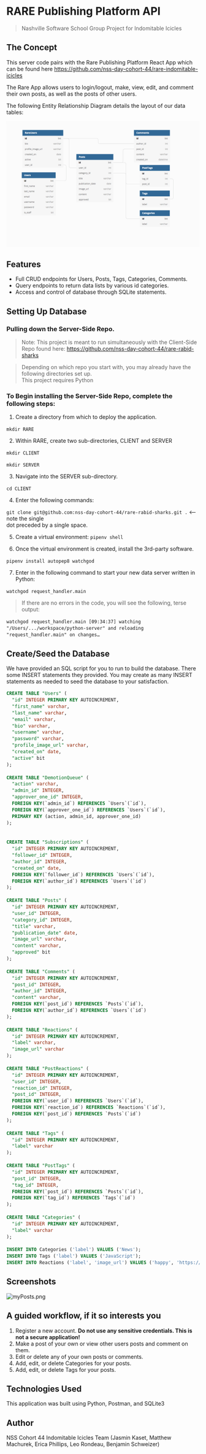 # RARE Publishing Platform API 

> Nashville Software School Group Project for Indomitable Icicles 

## The Concept

This server code pairs with the Rare Publishing Platform React App which can be found here https://github.com/nss-day-cohort-44/rare-indomitable-icicles

The Rare App allows users to login/logout, make, view, edit, and comment their own posts, as well as the posts of other users.

The following Entity Relationship Diagram details the layout of our data tables:

![IciclesERD.png](IciclesERD.png)

## Features

* Full CRUD endpoints for Users, Posts, Tags, Categories, Comments.
* Query endpoints to return data lists by various id categories.
* Access and control of database through SQLite statements.

## Setting Up Database

### Pulling down the Server-Side Repo. 
 
> Note: This project is meant to run simultaneously with the Client-Side Repo found here: https://github.com/nss-day-cohort-44/rare-rabid-sharks  
 
> Depending on which repo you start with, you may already have the following directories set up.  
> This project requires Python  
 
### To Begin installing the Server-Side Repo, complete the following steps: 
 
1. Create a directory from which to deploy the application. 
	
```mkdir RARE ```
 
2. Within RARE, create two sub-directories, CLIENT and SERVER 

```mkdir CLIENT ```
	
```mkdir SERVER ```
 
3. Navigate into the SERVER sub-directory. 
 
```cd CLIENT ```
 
4. Enter the following commands: 
	
```git clone git@github.com:nss-day-cohort-44/rare-rabid-sharks.git .``` <-- note the single 	
dot preceded by a single space.  
 
5. Create a virtual environment: 
```pipenv shell```

6. Once the virtual environment is created, install the 3rd-party software. 

```pipenv install autopep8 watchgod ```

7. Enter in the following command to start your new data server written in Python: 

```watchgod request_handler.main ```

> If there are no errors in the code, you will see the following, terse output:  
 
```watchgod request_handler.main [09:34:37] watching "/Users/.../workspace/python-server" and reloading "request_handler.main" on changes…``` 

## Create/Seed the Database

We have provided an SQL script for you to run to build the database. There some INSERT statements they provided. You may create as many INSERT statements as needed to seed the database to your satisfaction.

```sql
CREATE TABLE "Users" (
  "id" INTEGER PRIMARY KEY AUTOINCREMENT,
  "first_name" varchar,
  "last_name" varchar,
  "email" varchar,
  "bio" varchar,
  "username" varchar,
  "password" varchar,
  "profile_image_url" varchar,
  "created_on" date,
  "active" bit
);

CREATE TABLE "DemotionQueue" (
  "action" varchar,
  "admin_id" INTEGER,
  "approver_one_id" INTEGER,
  FOREIGN KEY(`admin_id`) REFERENCES `Users`(`id`),
  FOREIGN KEY(`approver_one_id`) REFERENCES `Users`(`id`),
  PRIMARY KEY (action, admin_id, approver_one_id)
);


CREATE TABLE "Subscriptions" (
  "id" INTEGER PRIMARY KEY AUTOINCREMENT,
  "follower_id" INTEGER,
  "author_id" INTEGER,
  "created_on" date,
  FOREIGN KEY(`follower_id`) REFERENCES `Users`(`id`),
  FOREIGN KEY(`author_id`) REFERENCES `Users`(`id`)
);

CREATE TABLE "Posts" (
  "id" INTEGER PRIMARY KEY AUTOINCREMENT,
  "user_id" INTEGER,
  "category_id" INTEGER,
  "title" varchar,
  "publication_date" date,
  "image_url" varchar,
  "content" varchar,
  "approved" bit
);

CREATE TABLE "Comments" (
  "id" INTEGER PRIMARY KEY AUTOINCREMENT,
  "post_id" INTEGER,
  "author_id" INTEGER,
  "content" varchar,
  FOREIGN KEY(`post_id`) REFERENCES `Posts`(`id`),
  FOREIGN KEY(`author_id`) REFERENCES `Users`(`id`)
);

CREATE TABLE "Reactions" (
  "id" INTEGER PRIMARY KEY AUTOINCREMENT,
  "label" varchar,
  "image_url" varchar
);

CREATE TABLE "PostReactions" (
  "id" INTEGER PRIMARY KEY AUTOINCREMENT,
  "user_id" INTEGER,
  "reaction_id" INTEGER,
  "post_id" INTEGER,
  FOREIGN KEY(`user_id`) REFERENCES `Users`(`id`),
  FOREIGN KEY(`reaction_id`) REFERENCES `Reactions`(`id`),
  FOREIGN KEY(`post_id`) REFERENCES `Posts`(`id`)
);

CREATE TABLE "Tags" (
  "id" INTEGER PRIMARY KEY AUTOINCREMENT,
  "label" varchar
);

CREATE TABLE "PostTags" (
  "id" INTEGER PRIMARY KEY AUTOINCREMENT,
  "post_id" INTEGER,
  "tag_id" INTEGER,
  FOREIGN KEY(`post_id`) REFERENCES `Posts`(`id`),
  FOREIGN KEY(`tag_id`) REFERENCES `Tags`(`id`)
);

CREATE TABLE "Categories" (
  "id" INTEGER PRIMARY KEY AUTOINCREMENT,
  "label" varchar
);

INSERT INTO Categories ('label') VALUES ('News');
INSERT INTO Tags ('label') VALUES ('JavaScript');
INSERT INTO Reactions ('label', 'image_url') VALUES ('happy', 'https://pngtree.com/so/happy');
```

## Screenshots

![myPosts.png](myPosts.png)


## A guided workflow, if it so interests you

1. Register a new account. **Do not use any sensitive credentials. This is not a secure application!** 
1. Make a post of your own or view other users posts and comment on them.
1. Edit or delete any of your own posts or comments.
1. Add, edit, or delete Categories for your posts.
1. Add, edit, or delete Tags for your posts.

## Technologies Used

This application was built using Python, Postman, and SQLite3  

## Author

NSS Cohort 44 Indomitable Icicles Team (Jasmin Kaset, Matthew Machurek, Erica Phillips, Leo Rondeau, Benjamin Schweizer)
